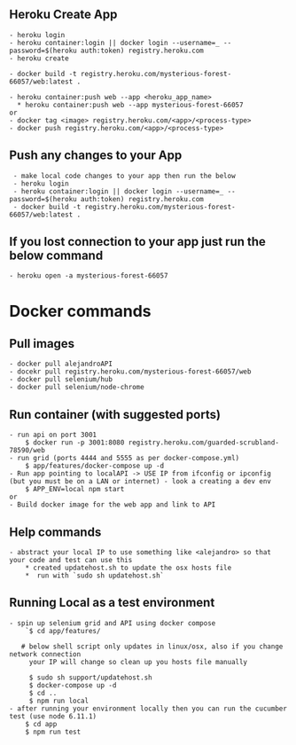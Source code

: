 ## Heroku Create App
    
    - heroku login
    - heroku container:login || docker login --username=_ --password=$(heroku auth:token) registry.heroku.com
    - heroku create
    
    - docker build -t registry.heroku.com/mysterious-forest-66057/web:latest .
    
    - heroku container:push web --app <heroku_app_name>
      * heroku container:push web --app mysterious-forest-66057
    or
    - docker tag <image> registry.heroku.com/<app>/<process-type>
    - docker push registry.heroku.com/<app>/<process-type>

## Push any changes to your App

     - make local code changes to your app then run the below   
     - heroku login
     - heroku container:login || docker login --username=_ --password=$(heroku auth:token) registry.heroku.com
     - docker build -t registry.heroku.com/mysterious-forest-66057/web:latest .

## If you lost connection to your app just run the below command    
        
    - heroku open -a mysterious-forest-66057
    
# Docker commands
    
##  Pull images
    
    - docker pull alejandroAPI
    - docekr pull registry.heroku.com/mysterious-forest-66057/web
    - docker pull selenium/hub
    - docker pull selenium/node-chrome
    
##  Run container (with suggested ports)
    
    - run api on port 3001
        $ docker run -p 3001:8080 registry.heroku.com/guarded-scrubland-78590/web
    - run grid (ports 4444 and 5555 as per docker-compose.yml)
        $ app/features/docker-compose up -d
    - Run app pointing to localAPI -> USE IP from ifconfig or ipconfig (but you must be on a LAN or internet) - look a creating a dev env 
        $ APP_ENV=local npm start
    or
    - Build docker image for the web app and link to API
    
## Help commands
    
    - abstract your local IP to use something like <alejandro> so that your code and test can use this
        * created updatehost.sh to update the osx hosts file
        *  run with `sudo sh updatehost.sh` 

## Running Local as a test environment

    - spin up selenium grid and API using docker compose 
        `$ cd app/features/
       
       # below shell script only updates in linux/osx, also if you change network connection
         your IP will change so clean up you hosts file manually
         
         $ sudo sh support/updatehost.sh
         $ docker-compose up -d
         $ cd ..
         $ npm run local
    - after running your environment locally then you can run the cucumber test (use node 6.11.1)
        $ cd app
        $ npm run test
    
